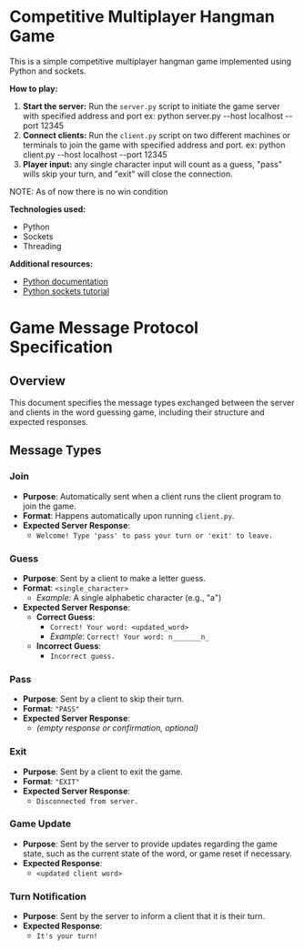 # Competitive Multiplayer Hangman Game

This is a simple competitive multiplayer hangman game implemented using Python and sockets.

**How to play:**
1. **Start the server:** Run the `server.py` script to initiate the game server with specified address and port
   ex: python server.py --host localhost --port 12345
3. **Connect clients:** Run the `client.py` script on two different machines or terminals to join the game with specified address and port.
   ex: python client.py --host localhost --port 12345
5. **Player input:** any single character input will count as a guess, "pass" wills skip your turn, and "exit" will close the connection.

NOTE: As of now there is no win condition

**Technologies used:**
* Python
* Sockets
* Threading

**Additional resources:**
* [Python documentation](https://docs.python.org/3/)
* [Python sockets tutorial](https://realpython.com/python-sockets/)

# Game Message Protocol Specification

## Overview

This document specifies the message types exchanged between the server and clients in the word guessing game, including their structure and expected responses.

## Message Types

### Join
- **Purpose**: Automatically sent when a client runs the client program to join the game.
- **Format**: Happens automatically upon running `client.py`.
- **Expected Server Response**: 
  - `Welcome! Type 'pass' to pass your turn or 'exit' to leave.`

### Guess
- **Purpose**: Sent by a client to make a letter guess.
- **Format**: `<single_character>`
  - *Example*: A single alphabetic character (e.g., "a")
- **Expected Server Response**:
  - **Correct Guess**: 
    - `Correct! Your word: <updated_word>`
    - *Example*: `Correct! Your word: n_______n_`
  - **Incorrect Guess**: 
    - `Incorrect guess.`

### Pass
- **Purpose**: Sent by a client to skip their turn.
- **Format**: `"PASS"`
- **Expected Server Response**: 
  - *(empty response or confirmation, optional)*

### Exit
- **Purpose**: Sent by a client to exit the game.
- **Format**: `"EXIT"`
- **Expected Server Response**: 
  - `Disconnected from server.`

### Game Update
- **Purpose**: Sent by the server to provide updates regarding the game state, such as the current state of the word, or game reset if necessary.
- **Expected Response**: 
  - `<updated client word>`

### Turn Notification
- **Purpose**: Sent by the server to inform a client that it is their turn.
- **Expected Response**: 
  - `It's your turn!`
